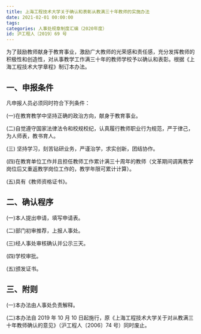 ```yaml
---
title: 上海工程技术大学关于确认和表彰从教满三十年教师的实施办法
date: 2021-02-01 00:00:00
tags: 
categories: 人事处规章制度汇编（2020年度）
id: 沪工程人〔2019〕69 号
---
```


为了鼓励教师献身于教育事业，激励广大教师的光荣感和责任感，充分发挥教师的积极性和创造性，对从事教学工作满三十年的教师学校予以确认和表彰。根据《上海工程技术大学章程》制订本办法。

## 一、申报条件

凡申报人员必须同时符合下列条件：

(一)在教育教学中坚持正确的政治方向，献身于教育事业。

(二)自觉遵守国家法律法令和校规校纪，认真履行教师职业行为规范，严于律己，为人师表，教书育人。

(三) 坚持学习，刻苦钻研业务，严谨治学，求实创新，团结协作。

(四)在教育单位工作并且担任教师工作累计满三十周年的教师（文革期间调离教学岗位后又重返教学岗位工作的，教学年限可累计计算）。

(五)具有《教师资格证书》。

## 二、确认程序

(一)本人提出申请，填写申请表。

(二)部门初审推荐，上报人事处。

(三)经人事处审核确认并公示三天。

(四)学校审批。

(五)颁发证书。

## 三、附则

(一)本办法由人事处负责解释。

(二)本办法自 2019 年 10 月 10 日起施行，原《上海工程技术大学关于对从教满三十年教师确认的意见》（沪工程人〔2006〕74 号）同时废止。
